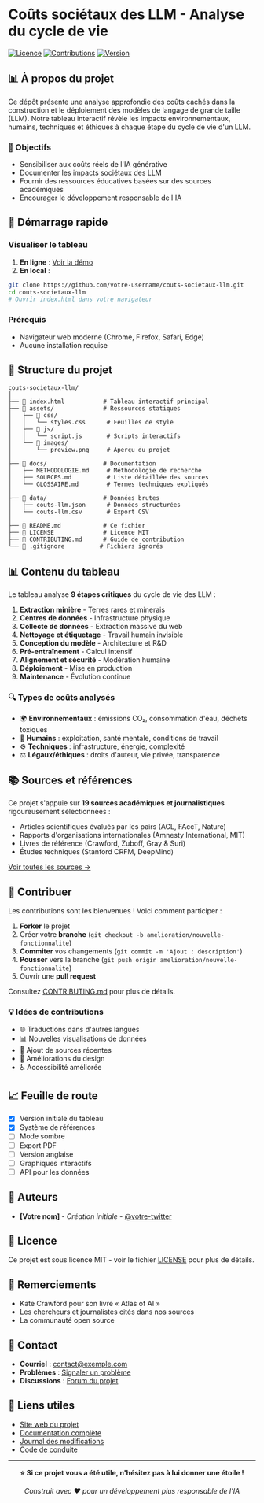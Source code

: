 # Coûts sociétaux des LLM - Analyse du cycle de vie

[![Licence](https://img.shields.io/badge/licence-MIT-blue.svg)](LICENSE)
[![Contributions](https://img.shields.io/badge/contributions-bienvenues-brightgreen.svg)](CONTRIBUTING.md)
[![Version](https://img.shields.io/badge/version-1.0.0-orange.svg)](https://github.com/votre-username/couts-societaux-llm/releases)

## 📊 À propos du projet

Ce dépôt présente une analyse approfondie des coûts cachés dans la construction et le déploiement des modèles de langage de grande taille (LLM). Notre tableau interactif révèle les impacts environnementaux, humains, techniques et éthiques à chaque étape du cycle de vie d'un LLM.

### 🎯 Objectifs

- Sensibiliser aux coûts réels de l'IA générative
- Documenter les impacts sociétaux des LLM
- Fournir des ressources éducatives basées sur des sources académiques
- Encourager le développement responsable de l'IA

## 🚀 Démarrage rapide

### Visualiser le tableau

1. **En ligne** : [Voir la démo](https://votre-username.github.io/couts-societaux-llm/)
2. **En local** :
```bash
git clone https://github.com/votre-username/couts-societaux-llm.git
cd couts-societaux-llm
# Ouvrir index.html dans votre navigateur
```

### Prérequis

- Navigateur web moderne (Chrome, Firefox, Safari, Edge)
- Aucune installation requise

## 📁 Structure du projet

```
couts-societaux-llm/
│
├── 📄 index.html           # Tableau interactif principal
├── 📁 assets/              # Ressources statiques
│   ├── 📁 css/            
│   │   └── styles.css      # Feuilles de style
│   ├── 📁 js/             
│   │   └── script.js       # Scripts interactifs
│   └── 📁 images/         
│       └── preview.png     # Aperçu du projet
│
├── 📁 docs/                # Documentation
│   ├── METHODOLOGIE.md     # Méthodologie de recherche
│   ├── SOURCES.md          # Liste détaillée des sources
│   └── GLOSSAIRE.md        # Termes techniques expliqués
│
├── 📁 data/                # Données brutes
│   ├── couts-llm.json      # Données structurées
│   └── couts-llm.csv       # Export CSV
│
├── 📄 README.md            # Ce fichier
├── 📄 LICENSE              # Licence MIT
├── 📄 CONTRIBUTING.md      # Guide de contribution
└── 📄 .gitignore          # Fichiers ignorés
```

## 📊 Contenu du tableau

Le tableau analyse **9 étapes critiques** du cycle de vie des LLM :

1. **Extraction minière** - Terres rares et minerais
2. **Centres de données** - Infrastructure physique
3. **Collecte de données** - Extraction massive du web
4. **Nettoyage et étiquetage** - Travail humain invisible
5. **Conception du modèle** - Architecture et R&D
6. **Pré-entraînement** - Calcul intensif
7. **Alignement et sécurité** - Modération humaine
8. **Déploiement** - Mise en production
9. **Maintenance** - Évolution continue

### 🔍 Types de coûts analysés

- 🌍 **Environnementaux** : émissions CO₂, consommation d'eau, déchets toxiques
- 👥 **Humains** : exploitation, santé mentale, conditions de travail
- ⚙️ **Techniques** : infrastructure, énergie, complexité
- ⚖️ **Légaux/éthiques** : droits d'auteur, vie privée, transparence

## 📚 Sources et références

Ce projet s'appuie sur **19 sources académiques et journalistiques** rigoureusement sélectionnées :

- Articles scientifiques évalués par les pairs (ACL, FAccT, Nature)
- Rapports d'organisations internationales (Amnesty International, MIT)
- Livres de référence (Crawford, Zuboff, Gray & Suri)
- Études techniques (Stanford CRFM, DeepMind)

[Voir toutes les sources →](docs/SOURCES.md)

## 🤝 Contribuer

Les contributions sont les bienvenues ! Voici comment participer :

1. **Forker** le projet
2. Créer votre **branche** (`git checkout -b amelioration/nouvelle-fonctionnalite`)
3. **Commiter** vos changements (`git commit -m 'Ajout : description'`)
4. **Pousser** vers la branche (`git push origin amelioration/nouvelle-fonctionnalite`)
5. Ouvrir une **pull request**

Consultez [CONTRIBUTING.md](CONTRIBUTING.md) pour plus de détails.

### 💡 Idées de contributions

- 🌐 Traductions dans d'autres langues
- 📊 Nouvelles visualisations de données
- 📝 Ajout de sources récentes
- 🎨 Améliorations du design
- ♿ Accessibilité améliorée

## 📈 Feuille de route

- [x] Version initiale du tableau
- [x] Système de références
- [ ] Mode sombre
- [ ] Export PDF
- [ ] Version anglaise
- [ ] Graphiques interactifs
- [ ] API pour les données

## 👥 Auteurs

- **[Votre nom]** - *Création initiale* - [@votre-twitter](https://twitter.com/votre-handle)

## 📜 Licence

Ce projet est sous licence MIT - voir le fichier [LICENSE](LICENSE) pour plus de détails.

## 🙏 Remerciements

- Kate Crawford pour son livre « Atlas of AI »
- Les chercheurs et journalistes cités dans nos sources
- La communauté open source

## 📮 Contact

- **Courriel** : contact@exemple.com
- **Problèmes** : [Signaler un problème](https://github.com/votre-username/couts-societaux-llm/issues)
- **Discussions** : [Forum du projet](https://github.com/votre-username/couts-societaux-llm/discussions)

## 🔗 Liens utiles

- [Site web du projet](https://votre-site.com)
- [Documentation complète](docs/)
- [Journal des modifications](CHANGELOG.md)
- [Code de conduite](CODE_OF_CONDUCT.md)

---

<div align="center">

**⭐ Si ce projet vous a été utile, n'hésitez pas à lui donner une étoile !**

*Construit avec ❤️ pour un développement plus responsable de l'IA*

</div>
